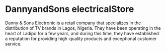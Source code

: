 # DannyandSons electricalStore
Danny & Sons Electronic is a retail company that specializes in the distribution of TV brands in Lagos, Nigeria.
They have been operating in the heart of Ladipo for a few years, and during this time, they have 
established a reputation for providing high-quality products and exceptional customer service.